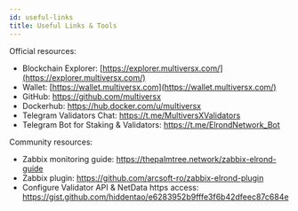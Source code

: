 ```yaml
---
id: useful-links
title: Useful Links & Tools
---
```


[comment]: # (mx-context)

Official resources:

- Blockchain Explorer: [https://explorer.multiversx.com/](https://explorer.multiversx.com/)
- Wallet: [https://wallet.multiversx.com](https://wallet.multiversx.com/)
- GitHub: https://github.com/multiversx
- Dockerhub: https://hub.docker.com/u/multiversx
- Telegram Validators Chat: https://t.me/MultiversXValidators
- Telegram Bot for Staking & Validators: https://t.me/ElrondNetwork_Bot

Community resources:

- Zabbix monitoring guide: https://thepalmtree.network/zabbix-elrond-guide
- Zabbix plugin: https://github.com/arcsoft-ro/zabbix-elrond-plugin
- Configure Validator API & NetData https access: https://gist.github.com/hiddentao/e6283952b9fffe3f6b42dfeec87c684e
